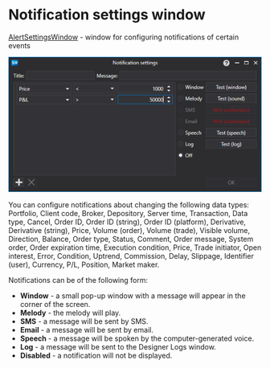 # Notification settings window

[AlertSettingsWindow](../api/StockSharp.Alerts.AlertSettingsWindow.html) \- window for configuring notifications of certain events 

![API GUI AlertWindow](../images/API_GUI_AlertWindow.png)

You can configure notifications about changing the following data types: Portfolio, Client code, Broker, Depository, Server time, Transaction, Data type, Cancel, Order ID, Order ID (string), Order ID (platform), Derivative, Derivative (string), Price, Volume (order), Volume (trade), Visible volume, Direction, Balance, Order type, Status, Comment, Order message, System order, Order expiration time, Execution condition, Price, Trade initiator, Open interest, Error, Condition, Uptrend, Commission, Delay, Slippage, Identifier (user), Currency, P\/L, Position, Market maker.

Notifications can be of the following form:

- **Window** \- a small pop\-up window with a message will appear in the corner of the screen.
- **Melody** \- the melody will play.
- **SMS** \- a message will be sent by SMS.
- **Email** \- a message will be sent by email.
- **Speech** \- a message will be spoken by the computer\-generated voice.
- **Log** \- a message will be sent to the Designer Logs window.
- **Disabled** \- a notification will not be displayed.
